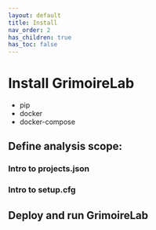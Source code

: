 ```yaml
---
layout: default
title: Install
nav_order: 2
has_children: true
has_toc: false
---
```


# Install GrimoireLab

* pip
* docker
* docker-compose

## Define analysis scope:

### Intro to projects.json
### Intro to setup.cfg

## Deploy and run GrimoireLab